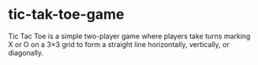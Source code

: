 # tic-tak-toe-game
Tic Tac Toe is a simple two-player game where players take turns marking X or O on a 3×3 grid to form a straight line horizontally, vertically, or diagonally.
